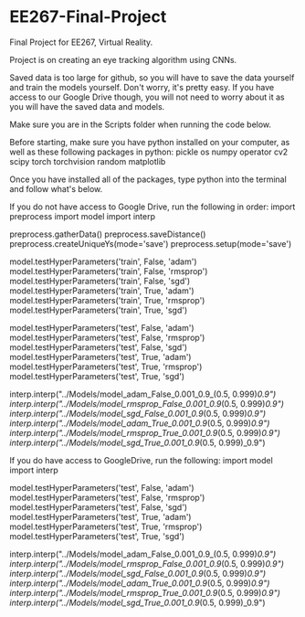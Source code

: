 # EE267-Final-Project
Final Project for EE267, Virtual Reality.

Project is on creating an eye tracking algorithm using CNNs.

Saved data is too large for github, so you will have to save the data yourself
and train the models yourself. Don't worry, it's pretty easy. If you have access
to our Google Drive though, you will not need to worry about it as you will have
the saved data and models.

Make sure you are in the Scripts folder when running the code below.

Before starting, make sure you have python installed on your computer, as well
as these following packages in python:
  pickle
  os
  numpy
  operator
  cv2
  scipy
  torch
  torchvision
  random
  matplotlib

Once you have installed all of the packages, type python into the terminal and
follow what's below.

If you do not have access to Google Drive, run the following in order:
  import preprocess
  import model
  import interp

  preprocess.gatherData()
  preprocess.saveDistance()
  preprocess.createUniqueYs(mode='save')
  preprocess.setup(mode='save')

  model.testHyperParameters('train', False, 'adam')
  model.testHyperParameters('train', False, 'rmsprop')
  model.testHyperParameters('train', False, 'sgd')
  model.testHyperParameters('train', True, 'adam')
  model.testHyperParameters('train', True, 'rmsprop')
  model.testHyperParameters('train', True, 'sgd')

  model.testHyperParameters('test', False, 'adam')
  model.testHyperParameters('test', False, 'rmsprop')
  model.testHyperParameters('test', False, 'sgd')
  model.testHyperParameters('test', True, 'adam')
  model.testHyperParameters('test', True, 'rmsprop')
  model.testHyperParameters('test', True, 'sgd')

  interp.interp("../Models/model_adam_False_0.001_0.9_(0.5, 0.999)_0.9")
  interp.interp("../Models/model_rmsprop_False_0.001_0.9_(0.5, 0.999)_0.9")
  interp.interp("../Models/model_sgd_False_0.001_0.9_(0.5, 0.999)_0.9")
  interp.interp("../Models/model_adam_True_0.001_0.9_(0.5, 0.999)_0.9")
  interp.interp("../Models/model_rmsprop_True_0.001_0.9_(0.5, 0.999)_0.9")
  interp.interp("../Models/model_sgd_True_0.001_0.9_(0.5, 0.999)_0.9")

If you do have access to GoogleDrive, run the following:
  import model
  import interp

  model.testHyperParameters('test', False, 'adam')
  model.testHyperParameters('test', False, 'rmsprop')
  model.testHyperParameters('test', False, 'sgd')
  model.testHyperParameters('test', True, 'adam')
  model.testHyperParameters('test', True, 'rmsprop')
  model.testHyperParameters('test', True, 'sgd')

  interp.interp("../Models/model_adam_False_0.001_0.9_(0.5, 0.999)_0.9")
  interp.interp("../Models/model_rmsprop_False_0.001_0.9_(0.5, 0.999)_0.9")
  interp.interp("../Models/model_sgd_False_0.001_0.9_(0.5, 0.999)_0.9")
  interp.interp("../Models/model_adam_True_0.001_0.9_(0.5, 0.999)_0.9")
  interp.interp("../Models/model_rmsprop_True_0.001_0.9_(0.5, 0.999)_0.9")
  interp.interp("../Models/model_sgd_True_0.001_0.9_(0.5, 0.999)_0.9")
